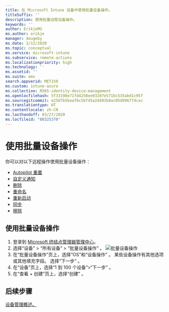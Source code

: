 ```yaml
---
title: 在 Microsoft Intune 设备中使用批量设备操作。
titleSuffix: ''
description: 使用批量远程设备操作。
keywords: ''
author: ErikjeMS
ms.author: erikje
manager: dougeby
ms.date: 3/12/2020
ms.topic: conceptual
ms.service: microsoft-intune
ms.subservice: remote-actions
ms.localizationpriority: high
ms.technology: ''
ms.assetid: ''
ms.suite: ems
search.appverid: MET150
ms.custom: intune-azure
ms.collection: M365-identity-device-management
ms.openlocfilehash: 5f33198e71fd4250ee93207e571bc535abd1c95f
ms.sourcegitcommit: e2567b5beaf6c5bf45a2d493b8ac05d996774cac
ms.translationtype: HT
ms.contentlocale: zh-CN
ms.lasthandoff: 03/27/2020
ms.locfileid: "80325370"
---
```

# <a name="use-bulk-device-actions"></a>使用批量设备操作

你可以对以下远程操作使用批量设备操作：
- [Autopilot 重置](https://docs.microsoft.com/windows/deployment/windows-autopilot/windows-autopilot-reset#reset-devices-with-remote-windows-autopilot-reset)
- [自定义通知](custom-notifications.md#send-a-custom-notification-to-a-single-device)
- [删除](devices-wipe.md#delete-devices-from-the-intune-portal)
- [重命名](device-rename.md)
- [重新启动](device-restart.md)
- [同步](device-sync.md)
- [擦除](devices-wipe.md#wipe)

## <a name="use-a-bulk-device-action"></a>使用批量设备操作

1. 登录到 [Microsoft 终结点管理器管理中心](https://go.microsoft.com/fwlink/?linkid=2109431)。
2. 选择“设备” > “所有设备” > “批量设备操作”    。
![批量设备操作](./media/bulk-device-actions/bulk-device-actions.png)
3. 在“批量设备操作”页上，选择“OS”和“设备操作”    。 某些设备操作有其他选项或其他填充字段。 选择“下一步”  。
4. 在“设备”页上，选择“1 到 100 个设备”>“下一步”   。
5. 在“查看 + 创建”页上，选择“创建”   。

## <a name="next-steps"></a>后续步骤
[设备管理概述。](device-management.md)
